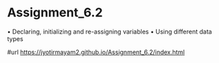 # Assignment_6.2
• Declaring, initializing and re-assigning variables • Using different data types 

#url
https://jyotirmayam2.github.io/Assignment_6.2/index.html
